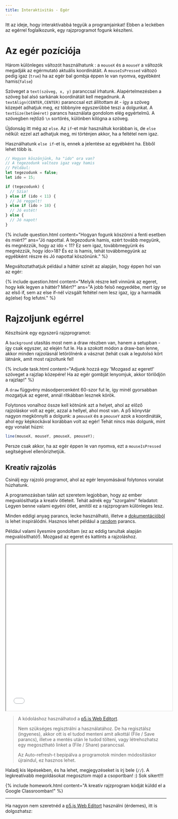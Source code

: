 ```yaml
---
title: Interaktivitás - Egér
---
```


Itt az ideje, hogy interaktívabbá tegyük a programjainkat! Ebben a leckében az egérrel foglalkozunk, egy rajzprogramot fogunk készíteni.

# Az egér pozíciója

Három különleges változót használhatunk : a `mouseX` és a `mouseY` a változók megadják az egérmutató aktuális koordinátáit. A `mouseIsPressed` változó pedig igaz (`true`) ha az egér bal gombja éppen le van nyomva, egyébként hamis(`false`)

<script type="text/p5" data-p5-version="1.0.0" data-preview-width="250" data-height="750">
function setup() {
  createCanvas(200, 200);

  // A szövegeket igazítsa vízsintesen 
  // és függőlegesen középre
  textAlign(CENTER, CENTER);
  // A betűméret 20 legyen
  textSize(20);
}

function draw() {
  background(20);

  // Szürke legyen a szöveg színe
  fill("gray");
  // A textAlign miatt 
  // a (100,100) pont a szöveg közepén lesz
  text("Mozgasd az egeret\n és kattints", 100, 100);

  // Ha az egér le van nyomva a rajzoláskor
  if(mouseIsPressed){
    fill("red");
    circle(mouseX,mouseY,10);
  } else {
    fill("white");
    circle(mouseX,mouseY,30);
  }
}
</script>

Szöveget a `text(szöveg, x, y)` paranccsal írhatunk. Alapértelmezésben a szöveg bal alsó sarkának koordinátáit kell megadnunk. A `textAlign(CENTER,CENTER)` paranccsal ezt állítottam át - így a szöveg közepét adhatjuk meg, ez többnyire egyszerűbbé teszi a dolgunkat. A `textSize(betűméret)` parancs használata gondolom elég egyértelmű. A szövegben rejtőző `\n` sortörés, különben kilógna a szöveg.

Újdonság itt még az `else`. Az `if`-et már használtuk korábban is, de `else` nélkül: ezzel azt adhatjuk meg, mi történjen akkor, ha a feltétel nem igaz.

Használhatunk `else if`-et is, ennek a jelentése az egyébként ha. Ebből lehet több is.

```javascript
// Hogyan köszönjünk, ha "ido" ora van?
// A tegezodunk valtozo igaz vagy hamis
// Például:
let tegezodunk = false;
let ido = 15;

if (tegezodunk) {
  // Szia!
} else if (ido < 11) {
  // Jó reggelt!
} else if (ido > 18) {
  // Jó estét!
} else {
  // Jó napot!
}
```

{% include question.html content="Hogyan fogunk köszönni a fenti esetben és miért?" ans="Jó napottal. A tegezodunk hamis, ezért tovább megyünk, és megnézzük, hogy az ido < 11? Ez sem igaz, továbbmegyünk és megnézzük, hogy ido>18? És ez is hamis, tehát továbbmegyünk az egyébként részre és Jó napottal köszönünk." %}

Megváltoztathatjuk például a háttér színét az alapján, hogy éppen hol van az egér:

<script type="text/p5" data-p5-version="1.0.0" data-preview-width="250" data-height="750">
function setup(){
  createCanvas(200,200);
  textAlign(CENTER,CENTER);
  textSize(20)
}
function draw(){
  // A háttér színe attól függjön, hol van az egér

  if(mouseX<100){ // Ha mouseX kisebb mint 50
    background("red")
  } else if (mouseY>100){ // Egyébként ha mouseY>100
    background("green")
  }
   else { // Egyébként (ha eddig egyik sem volt igaz)
    background("blue");
  }
}
</script>

{% include question.html content="Melyik részre kell vinnünk az egeret, hogy kék legyen a háttér? Miért?" ans="A jobb felső negyedébe, mert így se az első if, sem az else if-nél vizsgált feltétel nem lesz igaz, így a harmadik ág(else) fog lefutni." %}

# Rajzoljunk egérrel

Készítsünk egy egyszerű rajzprogramot:

<script type="text/p5" data-p5-version="1.0.0" data-preview-width="300" data-height="500">
function setup(){
  createCanvas(250,250);
  background("gray");
}
function draw(){
  circle(mouseX, mouseY, 5);
}
</script>

A `background` utasítás most nem a draw részben van, hanem a setupban - így csak egyszer, az elején fut le. Ha a szokott módon a draw-ban lenne, akkor minden rajzolásnál letörölnénk a vásznat (tehát csak a legutolsó kört látnánk, amit most rajzoltunk fel!

{% include task.html content="Adjunk hozzá egy 'Mozgasd az egeret!' szöveget a rajzlap közepére! Ha az egér gombját lenyomjuk, akkor törlődjön a rajzlap!" %}

A `draw` függvény másodpercenként 60-szor fut le, így minél gyorsabban mozgatjuk az egeret, annál ritkábban lesznek körök.

Folytonos vonalhoz össze kell kötnünk azt a helyet, ahol az előző rajzoláskor volt az egér, azzal a hellyel, ahol most van. A p5 könyvtár nagyon megkönnyíti a dolgunk: a `pmouseX` és a `pmouseY` azok a koordináták, ahol egy képkockával korábban volt az egér! Tehát nincs más dolgunk, mint egy vonalat húzni:

```javascript
line(mouseX, mouseY, pmouseX, pmouseY);
```

Persze csak akkor, ha az egér éppen le van nyomva, ezt a `mouseIsPressed` segítségével ellenőrizhetjük.

## Kreatív rajzolás

Csinálj egy rajzoló programot, ahol az egér lenyomásával folytonos vonalat húzhatunk.

A programozásban talán azt szeretem legjobban, hogy az ember megvalósíthatja a kreatív ötleteit. Tehát adnék egy "szorgalmi" feladatot: Legyen benne valami egyéni ötlet, amitől ez a rajzprogram különleges lesz.

Minden eddigi anyag parancs, lecke használható, illetve a [dokumentációból](https://p5js.org/reference/) is lehet inspirálódni. Hasznos lehet például a [random](https://p5js.org/reference/#/p5/random) parancs.

Például valami ilyesmire gondoltam (ez az eddig tanultak alapján megvalósítható!). Mozgasd az egeret és kattints a rajzoláshoz.

<iframe src="demos/draw.html" width="520" height="520"></iframe>

> A kódoláshoz használhatod a [p5.js Web Editort](https://editor.p5js.org/).
>
> Nem szükséges regisztrálni a használatához. De ha regisztálsz (ingyenes), akkor ott is el tudod menteni amit alkottál (File / Save parancs), illetve a mentés után le tudod tölteni, vagy létrehozhatsz egy megosztható linket a (File / Share) paranccsal.
>
> Az Auto-refresh-t bepipálva a programotok minden módosításkor újraindul, ez hasznos lehet.

Haladj kis lépésekben, és ha lehet, megjegyzéseket is írj bele (`//`). A legkreatívabb megoldásokat megosztom majd a csoportban! :) Sok sikert!!!

{% include homework.html content="A kreatív rajzprogram kódját küldd el a Google Classroomban!" %}

---

Ha nagyon nem szeretnéd a [p5.js Web Editort](https://editor.p5js.org/) használni (érdemes), itt is dolgozhatsz:

<script type="text/p5" data-p5-version="1.0.0" data-preview-width="400" data-height="800">
function setup(){
  createCanvas(400,400);
  background("gray");
}
function draw(){
  // Sok sikert!
  circle(mouseX, mouseY, 5);
}
</script>
